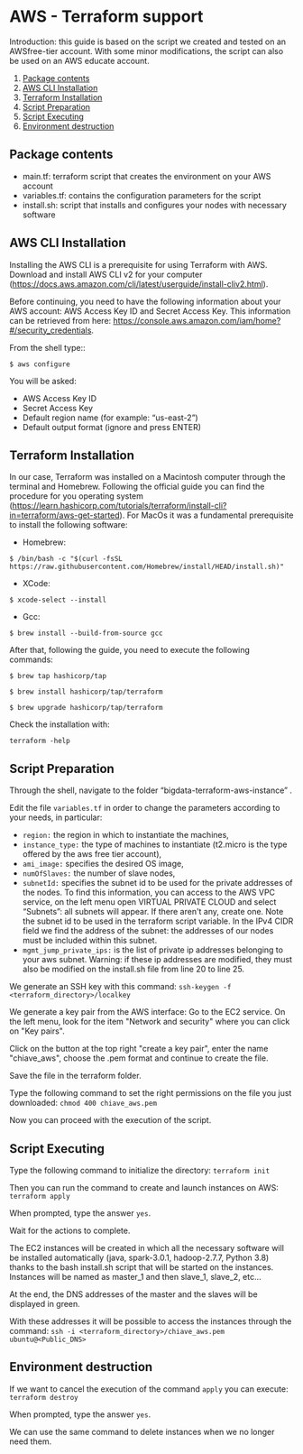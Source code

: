 # AWS - Terraform support

Introduction: this guide is based on the script we created and tested on an AWSfree-tier account.
With some minor modifications, the script can also be used on an AWS educate account.


1. [Package contents](#Package-contents)
2. [AWS CLI Installation](#AWS-CLI-Installation)
3. [Terraform Installation](#Terraform-Installation)
4. [Script Preparation](#Script-Preparation)
5. [Script Executing](#Script-Executing)
6. [Environment destruction](#Environment-destruction)


## Package contents
* main.tf: terraform script that creates the environment on your AWS account
* variables.tf: contains the configuration parameters for the script
* install.sh: script that installs and configures your nodes with necessary software


## AWS CLI Installation
Installing the AWS CLI is a prerequisite for using Terraform with AWS.
Download and install AWS CLI v2 for your computer (https://docs.aws.amazon.com/cli/latest/userguide/install-cliv2.html).

Before continuing, you need to have the following information about your AWS account: AWS Access Key ID and Secret Access Key.
This information can be retrieved from here:
https://console.aws.amazon.com/iam/home?#/security_credentials.


From the shell type::
```
$ aws configure
```
You will be asked:
* AWS Access Key ID
* Secret Access Key
* Default region name (for example: “us-east-2”)
* Default output format (ignore and press ENTER)


## Terraform Installation
In our case, Terraform was installed on a Macintosh computer through the terminal and Homebrew.
Following the official guide you can find the procedure for you operating system (https://learn.hashicorp.com/tutorials/terraform/install-cli?in=terraform/aws-get-started).
For MacOs it was a fundamental prerequisite to install the following software:


* Homebrew:
```
$ /bin/bash -c "$(curl -fsSL https://raw.githubusercontent.com/Homebrew/install/HEAD/install.sh)"
```

* XCode:
```
$ xcode-select --install
```

* Gcc:
```
$ brew install --build-from-source gcc
```

After that, following the guide, you need to execute the following commands:
```
$ brew tap hashicorp/tap

$ brew install hashicorp/tap/terraform

$ brew upgrade hashicorp/tap/terraform
```

Check the installation with:
```
terraform -help
```


## Script Preparation
Through the shell, navigate to the folder “bigdata-terraform-aws-instance” .

Edit the file ```variables.tf``` in order to change the parameters according to your needs, in particular:
* ```region:``` the region in which to instantiate the machines,
* ```instance_type:``` the type of machines to instantiate (t2.micro is the type offered by the aws free tier account),
* ```ami_image:``` specifies the desired OS image,
* ```numOfSlaves:``` the number of slave nodes,
* ```subnetId:``` specifies the subnet id to be used for the private addresses of the nodes.
To find this information, you can access to the AWS VPC service, on the left menu open VIRTUAL PRIVATE CLOUD and select “Subnets”: all subnets will appear.
If there aren't any, create one.
Note the subnet id to be used in the terraform script variable.
In the IPv4 CIDR field we find the address of the subnet: the addresses of our nodes must be included within this subnet.
* ```mgmt_jump_private_ips:``` is the list of private ip addresses belonging to your aws subnet.
Warning: if these ip addresses are modified, they must also be modified on the install.sh file from line 20 to line 25.

We generate an SSH key with this command:
```ssh-keygen -f <terraform_directory>/localkey```

We generate a key pair from the AWS interface:
Go to the EC2 service.
On the left menu, look for the item "Network and security" where you can click on "Key pairs".

Click on the button at the top right "create a key pair", enter the name "chiave_aws", choose the .pem format and continue to create the file.

Save the file in the terraform folder.

Type the following command to set the right permissions on the file you just downloaded:
```chmod 400 chiave_aws.pem```


Now you can proceed with the execution of the script.


## Script Executing
Type the following command to initialize the directory:
```terraform init```

Then you can run the command to create and launch instances on AWS:
```terraform apply```

When prompted, type the answer ```yes```.

Wait for the actions to complete.

The EC2 instances will be created in which all the necessary software will be installed automatically (java, spark-3.0.1, hadoop-2.7.7, Python 3.8) thanks to the bash install.sh script that will be started on the instances.
Instances will be named as master_1 and then slave_1, slave_2, etc…

At the end, the DNS addresses of the master and the slaves will be displayed in green.

With these addresses it will be possible to access the instances through the command:
```ssh -i <terraform_directory>/chiave_aws.pem ubuntu@<Public_DNS>```


## Environment destruction
If we want to cancel the execution of the command ```apply``` you can execute:
```terraform destroy```

When prompted, type the answer ```yes```.

We can use the same command to delete instances when we no longer need them.
